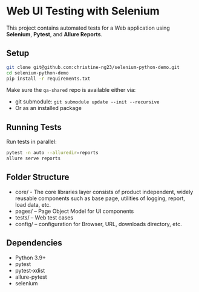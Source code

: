 # Web UI Testing with Selenium

This project contains automated tests for a Web application using **Selenium**, **Pytest**, and **Allure Reports**.

## Setup

```bash
git clone git@github.com:christine-ng23/selenium-python-demo.git
cd selenium-python-demo
pip install -r requirements.txt
```

Make sure the `qa-shared` repo is available either via:
- git submodule: `git submodule update --init --recursive`
- Or as an installed package

## Running Tests

Run tests in parallel:

```bash
pytest -n auto --alluredir=reports
allure serve reports
```

## Folder Structure

- core/ - The core libraries layer consists of product independent, widely reusable components such as base page, utilities of logging, report, load data, etc.
- pages/ – Page Object Model for UI components
- tests/ – Web test cases
- config/ – configuration for Browser, URL, downloads directory, etc.

## Dependencies

- Python 3.9+
- pytest
- pytest-xdist
- allure-pytest
- selenium
